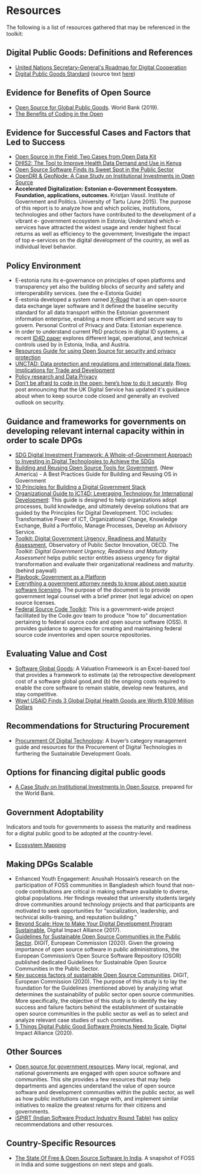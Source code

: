 # Resources

The following is a list of resources gathered that may be referenced in the toolkit:

## Digital Public Goods: Definitions and References

  * [United Nations Secretary-General's Roadmap for Digital Cooperation](https://www.un.org/en/content/digital-cooperation-roadmap/)
  * [Digital Public Goods Standard](https://digitalpublicgoods.net/standard/) (source text [here](https://github.com/DPGAlliance/DPG-Standard))

## Evidence for Benefits of Open Source

  * [Open Source for Global Public Goods](https://openknowledge.worldbank.org/handle/10986/33401). World Bank (2019).
  * [The Benefits of Coding in the Open](https://gds.blog.gov.uk/2017/09/04/the-benefits-of-coding-in-the-open/)

## Evidence for Successful Cases and Factors that Led to Success

  * [Open Source in the Field: Two Cases from Open Data Kit](https://digitalimpactalliance.org/open-source-field-two-case-studies-open-data-kit-odk/)
  * [DHIS2: The Tool to Improve Health Data Demand and Use in Kenya](https://www.researchgate.net/publication/269871629_DHIS2_The_Tool_to_Improve_Health_Data_Demand_and_Use_in_Kenya)
  * [Open Source Software Finds its Sweet Spot in the Public Sector](https://www.publicsectorexecutive.com/Public-sector-focus/open-source-software-finds-its-sweet-spot-in-the-public-sector-)
  * [OpenDRI & GeoNode: A Case Study on Institutional Investments in Open Source](https://opendri.org/wp-content/uploads/2017/03/OpenDRI-and-GeoNode-a-Case-Study-on-Institutional-Investments-in-Open-Source.pdf)
  * **Accelerated Digitalization: Estonian e-Government Ecosystem. Foundation, applications, outcomes.** Kristjan Vassil. Institute of Government and Politics. University of Tartu (June 2015). The purpose of this report is to analyze how and which policies, institutions, technologies and other factors have contributed to the development of a vibrant e- government ecosystem in Estonia; Understand which e-services have attracted the widest usage and render highest fiscal returns as well as efficiency to the government; Investigate the impact of top e-services on the digital development of the country, as well as individual level behavior.

## Policy Environment

  * E-estonia runs its e-governance on principles of open platforms and transparency yet also the building blocks of security and safety and interoperability services. (see the e-Estonia Guide)
  * E-estonia developed a system named [X-Road](https://x-road.global/) that is an open-source data exchange layer software and it defined the baseline security standard for all data transport within the Estonian government information enterprise, enabling a more efficient and secure way to govern. Personal Control of Privacy and Data: Estonian experience.
  * In order to understand current PbD practices in digital ID systems, a recent [ID4D paper](https://www.id4africakhub.org/post/privacy-by-design-current-practices-in-estonia-india-and-austria) explores different legal, operational, and technical controls used by in Estonia, India, and Austria.
  * [Resources Guide for using Open Source for security and privacy protection](https://security-and-privacy-reference-architecture.readthedocs.io/en/latest/10-using-oss.html)
  * [UNCTAD: Data protection and regulations and international data flows: Implications for Trade and Development](https://unctad.org/en/pages/PublicationWebflyer.aspx?publicationid=1482)
  * [Policy research and Data Privacy](https://privacyinternational.org/blog/1456/privacy-developing-world-global-research-agenda)
  * [Don’t be afraid to code in the open: here’s how to do it securely](https://technology.blog.gov.uk/2017/09/27/dont-be-afraid-to-code-in-the-open-heres-how-to-do-it-securely/). Blog post announcing that the UK Digital Service has updated it's guidance about when to keep source code closed and generally an evolved outlook on security.

## Guidance and frameworks for governments on developing relevant internal capacity within in order to scale DPGs

  * [SDG Digital Investment Framework: A Whole-of-Government Approach to Investing in Digital Technologies to Achieve the SDGs](https://digitalimpactalliance.org/research/sdg-digital-investment-framework/)
  * [Building and Reusing Open Source Tools for Government](https://www.newamerica.org/digital-impact-governance-initiative/reports/building-and-reusing-open-source-tools-government/). (New America) - A Best Practices Guide for Building and Reusing OS in Government
  * [10 Principles for Building a Digital Government Stack](https://www.newamerica.org/digital-impact-governance-initiative/reports/digital-government-mapping-project/10-principles-for-building-a-digital-government-stack)
  * [Organizational Guide to ICT4D: Leveraging Technology for International Development]( https://www.crs.org/our-work-overseas/research-publications/organizational-guide-ict4d): This guide is designed to help organizations adopt processes, build knowledge, and ultimately develop solutions that are guided by the Principles for Digital Development. TOC includes: Transformative Power of ICT, Organizational Change, Knowledge Exchange, Build a Portfolio, Manage Processes, Develop an Advisory Service.
  * [Toolkit: Digital Government Urgency, Readiness and Maturity Assessment](https://oecd-opsi.org/toolkits/digital-government-urgency-readiness-and-maturity-assessment/), Observatory of Public Sector Innovation, OECD.  The *Toolkit: Digital Government Urgency, Readiness and Maturity Assessment* helps public sector entities assess urgency for digital transformation and evaluate their organizational readiness and maturity. (behind paywall)
  * [Playbook: Government as a Platform](https://ash.harvard.edu/files/ash/files/293091_hvd_ash_gvmnt_as_platform_v2.pdf)
  * [Everything a government attorney needs to know about open source software licensing](https://ben.balter.com/2014/10/08/open-source-licensing-for-government-attorneys/). The purpose of the document is to provide government legal counsel with a brief primer (not legal advice) on open source licenses.
  * [Federal Source Code Toolkit](https://github.com/GSA/code-gov-open-source-toolkit): This is a government-wide project facilitated by the Code.gov team to produce "how to" documentation pertaining to federal source code and open source software (OSS). It provides guidance to agencies for creating and maintaining federal source code inventories and open source repositories.

## Evaluating Value and Cost

  * [Software Global Goods](https://www.usaid.gov/cii/software-global-goods-valuation-framework ): A Valuation Framework is an Excel-based tool that provides a framework to estimate (a) the retrospective development cost of a software global good,and (b) the ongoing costs required to enable the core software to remain stable, develop new features, and stay competitive.
  * [Wow! USAID Finds 3 Global Digital Health Goods are Worth $109 Million Dollars](https://www.ictworks.org/usaid-global-digital-health-goods-million-dollars/)

## Recommendations for Structuring Procurement

  * [Procurement Of Digital Technology](https://procurement-digitalimpactalliance.org/): A buyer’s category management guide and resources for the Procurement of Digital Technologies in furthering the Sustainable Development Goals.

## Options for financing digital public goods
  * [A Case Study on Institutional Investments In Open Source](https://opendri.org/wp-content/uploads/2017/03/OpenDRI-and-GeoNode-a-Case-Study-on-Institutional-Investments-in-Open-Source.pdf), prepared for the World Bank.

## Government Adoptability

Indicators and tools for governments to assess the maturity and readiness for a digital public good to be adopted at the country-level.

  * [Ecosystem Mapping](https://blog.opentechstrategies.com/2019/06/ecosystem-mapping/)

## Making DPGs Scalable

  * Enhanced Youth Engagement: Anushah Hossain’s research on the participation of FOSS communities in Bangladesh which found that non-code contributions are critical in making software available to diverse, global populations. Her findings revealed that university students largely drove communities around technology projects and that participants are motivated to seek opportunities for “socialization, leadership, and technical skills-training, and reputation building.”
  * [Beyond Scale: How to Make Your Digital Development Program Sustainable](https://digitalimpactalliance.org/research/beyond-scale-how-to-make-your-digital-development-program-sustainable/), Digital Impact Alliance (2017).
  * [Guidelines for Sustainable Open Source Communities in the Public Sector](https://joinup.ec.europa.eu/collection/open-source-observatory-osor/guidelines-creating-sustainable-open-source-communities). DIGIT, European Commission (2020). Given the growing importance of open source software in public administrations, the European Commission’s Open Source Software Repository (OSOR) published dedicated Guidelines for Sustainable Open Source Communities in the Public Sector.
  * [Key success factors of sustainable Open Source Communities](https://joinup.ec.europa.eu/collection/open-source-observatory-osor/guidelines-creating-sustainable-open-source-communities). DIGIT, European Commission (2020). The purpose of this study is to lay the foundation for the Guidelines (mentioned above) by analyzing what determines the sustainability of public sector open source communities. More specifically, the objective of this study is to identify the key success and failure factors behind the establishment of sustainable open source communities in the public sector as well as to select and analyze relevant case studies of such communities.
  * [5 Things Digital Public Good Software Projects Need to Scale](https://digitalimpactalliance.org/5-things-digital-public-good-software-projects-need-to-scale/), Digital Impact Alliance (2020).
  
## Other Sources   
  * [Open source for government resources](https://opensource.org/personas/government). Many local, regional, and national governments are engaged with open source software and communities. This site provides a few resources that may help departments and agencies understand the value of open source software and development communities within the public sector, as well as how public institutions can engage with, and implement similar initiatives to realize the greatest returns for their citizens and governments.  
  * [iSPIRT (Indian Software Product Industry Round Table)](https://ispirt.in/) has [policy](https://ispirt.in/what-we-do/policy/) recommendations and other resources.

## Country-Specific Resources
  * [The State Of Free & Open Source Software In India](https://state-of-foss.in/the-state-of-foss-report.pdf).  A snapshot of FOSS in India and some suggestions on next steps and goals.

